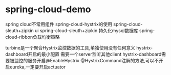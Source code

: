 # spring-cloud-demo
spring cloud不常用组件
spring-cloud-hystrix的使用
spring-cloud-sleuth+zipkin ui
spring-cloud-sleuth+zipkin 持久化mysql数据库
spring-cloud-ribbon负载均衡策略


turbine是一个聚合Hystrix监控数据的工具,单独使用没有任何意义
hystrix-dashboard开启的最小配置
需要一个server监听其他client
    hystrix-dashboard需要被监控的服务开启@EnableHystrix @HystrixCommand注解的方法,可以不开启eureka,一定要开启actuator